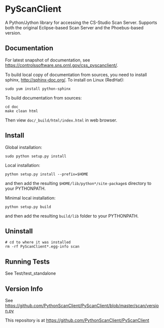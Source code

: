 PyScanClient
============
A Python/Jython library for accessing the CS-Studio Scan Server.
Supports both the original Eclipse-based Scan Server and the Phoebus-based version.

Documentation
-------------

For latest snapshot of documentation, see https://controlssoftware.sns.ornl.gov/css_pyscanclient/.

To build local copy of documentation from sources, you need to install sphinx, http://sphinx-doc.org/.
To install on Linux (RedHat):
    
    sudo yum install python-sphinx

To build documentation from sources:

    cd doc
    make clean html

Then view `doc/_build/html/index.html` in web browser.

Install
-------

Global installation:

    sudo python setup.py install
   
Local installation:
   
    python setup.py install --prefix=$HOME
   
and then add the resulting `$HOME/lib/python*/site-package`s directory to your PYTHONPATH.

Minimal local installation:

    python setup.py build

and then add the resulting `build/lib` folder to your PYTHONPATH.

Uninstall
---------

    # cd to where it was installed
    rm -rf PyScanClient*.egg-info scan 

Running Tests
-------------

See Test/test_standalone

Version Info
------------

See https://github.com/PythonScanClient/PyScanClient/blob/master/scan/version.py

This repository is at https://github.com/PythonScanClient/PyScanClient
